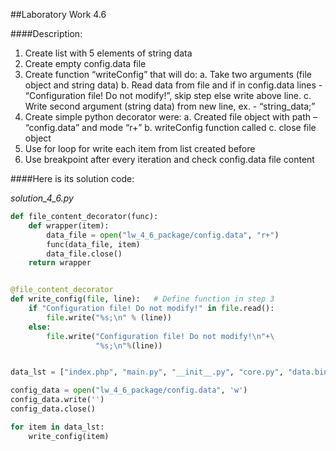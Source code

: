 ##Laboratory Work 4.6

####Description:

1. Create list with 5 elements of string data
2. Create empty config.data file
3. Create function “writeConfig” that will do:
    a. Take two arguments (file object and string data)
    b. Read data from file and if in config.data lines
        - “Configuration file! Do not modify!”, skip step else write above line.
    c. Write second argument (string data) from new line, ex. 
        - “string_data;”
4. Create simple python decorator were:
    a. Created file object with path – “config.data” and mode “r+”
    b. writeConfig function called
    c. close file object
5. Use for loop for write each item from list created before
6. Use breakpoint after every iteration and check config.data file content

####Here is its solution code:

*solution_4_6.py*
```python
def file_content_decorator(func):
    def wrapper(item):
        data_file = open("lw_4_6_package/config.data", "r+")
        func(data_file, item)
        data_file.close()
    return wrapper


@file_content_decorator
def write_config(file, line):   # Define function in step 3
    if "Configuration file! Do not modify!" in file.read():
        file.write("%s;\n" % (line))
    else:
        file.write("Configuration file! Do not modify!\n"+\
                   "%s;\n"%(line))


data_lst = ["index.php", "main.py", "__init__.py", "core.py", "data.bin"]

config_data = open("lw_4_6_package/config.data", 'w')
config_data.write('')
config_data.close()

for item in data_lst:
    write_config(item)
```